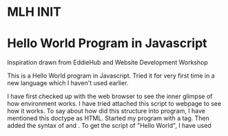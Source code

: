 # **MLH INIT**

# Hello World Program in Javascript

Inspiration drawn from EddieHub and Website Development Workshop

This is a Hello World program in Javascript. Tried it for very first time in a new language which I haven't used earlier.

I have first checked up with the web browser to see the inner glimpse of how environment works. I have tried attached this script to webpage to see how it works. To say about how did this structure into program, I have mentioned this doctype as HTML. Started my program with a <html> tag. Then added the syntax of <head> and <body>. To get the script of "Hello World", I have used <script> tag and inserted the statement into alert. I now winded up with <html> tag.

I was initially skeptical of about trying this in new language and my recent slight interest towards web development made me take this step. 

Glad I could pull this off and take this as a challenge. It's a small achievement but definitely something I feel proud of to try my hands on it.

I learnt the basic structure of how websites are developed and how they are declared using syntax.

This is just a start. Hope I can expand my horizons further to do some useful projects on Javascript.

